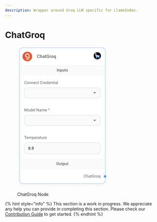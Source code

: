 ```yaml
---
description: Wrapper around Groq LLM specific for LlamaIndex.
---
```


# ChatGroq

<figure><img src="../../../.gitbook/assets/up-015.png" alt="" width="299"><figcaption><p>ChatGroq Node</p></figcaption></figure>

{% hint style="info" %}
This section is a work in progress. We appreciate any help you can provide in completing this section. Please check our [Contribution Guide](../../../CONTRIBUTING.md) to get started.
{% endhint %}
